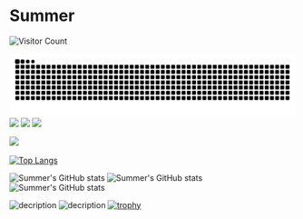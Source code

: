# Summer



![Visitor Count](https://profile-counter.glitch.me/2b3c511/count.svg)

<picture>
  <source media="(prefers-color-scheme: dark)" srcset="https://raw.githubusercontent.com/2b3c511/2b3c511/output/github-contribution-grid-snake-dark.svg">
  <source media="(prefers-color-scheme: light)" srcset="https://raw.githubusercontent.com/2b3c511/2b3c511/output/github-contribution-grid-snake.svg">
  <img alt="github contribution grid snake animation" src="https://raw.githubusercontent.com/2b3c511/2b3c511/output/github-contribution-grid-snake.svg">
</picture>


<img src="https://img.shields.io/badge/-HTML5-E34F26?style=flat-square&logo=html5&logoColor=white" /> 
<img src="https://img.shields.io/badge/-CSS3-1572B6?style=flat-square&logo=css3" /> 
<img src="https://img.shields.io/badge/-JavaScript-oringe?style=flat-square&logo=javascript" />

![](https://stats.justsong.cn/api/csdn?username=2b3c511&cn=true)


[![Top Langs](https://github-readme-stats.vercel.app/api/top-langs/?username=2b3c511&layout=compact)](https://github.com/2b3c511/github-readme-stats)

![Summer's GitHub stats](https://github-readme-stats.vercel.app/api?username=2b3c511&show_icons=true&theme=tokyonight)
![Summer's GitHub stats](https://img.shields.io/badge/Python-3776AB?style=for-the-badge&logo=python&logoColor=white)
![Summer's GitHub stats](https://img.shields.io/badge/HTML-239120?style=for-the-badge&logo=html5&logoColor=white)

![decription](https://img.shields.io/badge/tools-pycharm-green)
![decription](https://img.shields.io/badge/Stack_Overflow-FE7A16?style=for-the-badge&logo=stack-overflow&logoColor=white)
[![trophy](https://github-profile-trophy.vercel.app/?username=2b3c511&row=1&margin-w=10&theme=dark_lover)](https://github.com/ryo-ma/github-profile-trophy)
